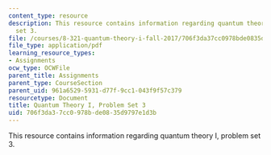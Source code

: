 ```yaml
---
content_type: resource
description: This resource contains information regarding quantum theory I, problem
  set 3.
file: /courses/8-321-quantum-theory-i-fall-2017/706f3da37cc0978bde0835d9797e1d3b_MIT8_321F17_Pset3.pdf
file_type: application/pdf
learning_resource_types:
- Assignments
ocw_type: OCWFile
parent_title: Assignments
parent_type: CourseSection
parent_uid: 961a6529-5931-d77f-9cc1-043f9f57c379
resourcetype: Document
title: Quantum Theory I, Problem Set 3
uid: 706f3da3-7cc0-978b-de08-35d9797e1d3b
---
```

This resource contains information regarding quantum theory I, problem set 3.


